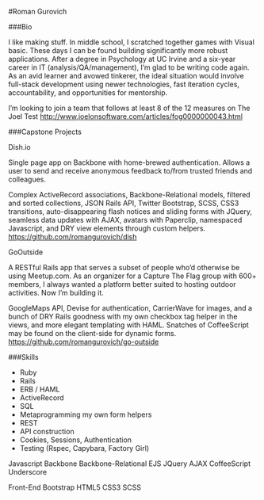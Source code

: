 #Roman Gurovich

###Bio

I like making stuff. In middle school, I scratched together games with Visual basic. These days I can be found building significantly more robust applications. After a degree in Psychology at UC Irvine and a six-year career in IT (analysis/QA/management), I’m glad to be writing code again. As an avid learner and avowed tinkerer, the ideal situation would involve full-stack development using newer technologies, fast iteration cycles, accountability, and opportunities for mentorship.

I’m looking to join a team that follows at least 8 of the 12 measures on The Joel Test http://www.joelonsoftware.com/articles/fog0000000043.html


###Capstone Projects

Dish.io

Single page app on Backbone with home-brewed authentication. Allows a user to send and receive anonymous feedback to/from trusted friends and colleagues.

Complex ActiveRecord associations, Backbone-Relational models, filtered and sorted collections, JSON Rails API, Twitter Bootstrap, SCSS, CSS3 transitions, auto-disappearing flash notices and sliding forms with JQuery, seamless data updates with AJAX, avatars with Paperclip, namespaced Javascript, and DRY view elements through custom helpers.
https://github.com/romangurovich/dish


GoOutside

A RESTful Rails app that serves a subset of people who’d otherwise be using Meetup.com. As an organizer for a Capture The Flag group with 600+ members, I always wanted a platform better suited to hosting outdoor activities. Now I’m building it.

GoogleMaps API, Devise for authentication, CarrierWave for images, and a bunch of DRY Rails goodness with my own checkbox tag helper in the views, and more elegant templating with HAML. Snatches of CoffeeScript may be found on the client-side for dynamic forms.
https://github.com/romangurovich/go-outside


###Skills

* Ruby
* Rails
* ERB / HAML
* ActiveRecord
* SQL
* Metaprogramming my own form helpers
* REST
* API construction
* Cookies, Sessions, Authentication
* Testing (Rspec, Capybara, Factory Girl)

Javascript
Backbone
Backbone-Relational
EJS
JQuery
AJAX
CoffeeScript
Underscore

Front-End
Bootstrap
HTML5
CSS3
SCSS
